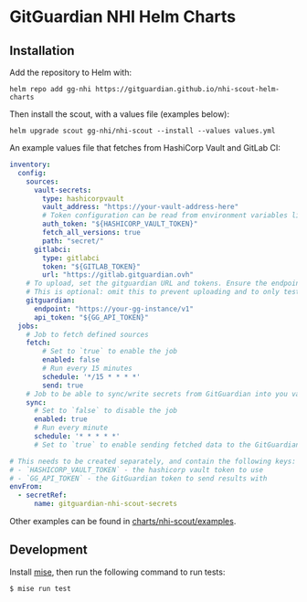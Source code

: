 # GitGuardian NHI Helm Charts

## Installation

Add the repository to Helm with:

```shell
helm repo add gg-nhi https://gitguardian.github.io/nhi-scout-helm-charts
```

Then install the scout, with a values file (examples below):

```shell
helm upgrade scout gg-nhi/nhi-scout --install --values values.yml
```

An example values file that fetches from HashiCorp Vault and GitLab CI:

```yaml
inventory:
  config:
    sources:
      vault-secrets:
        type: hashicorpvault
        vault_address: "https://your-vault-address-here"
        # Token configuration can be read from environment variables like so:
        auth_token: "${HASHICORP_VAULT_TOKEN}"
        fetch_all_versions: true
        path: "secret/"
      gitlabci:
        type: gitlabci
        token: "${GITLAB_TOKEN}"
        url: "https://gitlab.gitguardian.ovh"
    # To upload, set the gitguardian URL and tokens. Ensure the endpoint path ends with /v1
    # This is optional: omit this to prevent uploading and to only test collection.
    gitguardian:
      endpoint: "https://your-gg-instance/v1"
      api_token: "${GG_API_TOKEN}"
  jobs:
    # Job to fetch defined sources
    fetch:
        # Set to `true` to enable the job
        enabled: false
        # Run every 15 minutes
        schedule: '*/15 * * * *'
        send: true
    # Job to be able to sync/write secrets from GitGuardian into you vault
    sync:
      # Set to `false` to disable the job
      enabled: true
      # Run every minute
      schedule: '* * * * *'
      # Set to `true` to enable sending fetched data to the GitGuardian instance 

# This needs to be created separately, and contain the following keys:
# - `HASHICORP_VAULT_TOKEN` - the hashicorp vault token to use
# - `GG_API_TOKEN` - the GitGuardian token to send results with
envFrom:
  - secretRef:
      name: gitguardian-nhi-scout-secrets
```

Other examples can be found in [charts/nhi-scout/examples](charts/nhi-scout/examples).

## Development

Install [mise](https://mise.jdx.dev/), then run the following command to run tests:

```shell
$ mise run test
```
